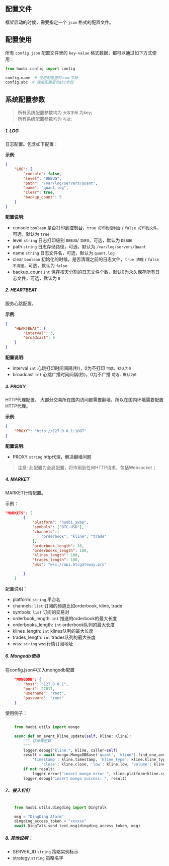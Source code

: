 
## 配置文件

框架启动的时候，需要指定一个 `json` 格式的配置文件。

## 配置使用
所有 `config.json` 配置文件里的 `key-value` 格式数据，都可以通过如下方式使用：
```python
from huobi.config import config

config.name  # 使用配置里的name字段
config.abc  # 使用配置里的abc字段
```

## 系统配置参数
> 所有系统配置参数均为 `大写字母` 为key;  
> 所有系统配置参数均为 `可选`;  


##### 1. LOG
日志配置。包含如下配置：

**示例**:
```json
{
    "LOG": {
        "console": false,
        "level": "DEBUG",
        "path": "/var/log/servers/Quant",
        "name": "quant.log",
        "clear": true,
        "backup_count": 5
    }
}
```

**配置说明**:
- console `boolean` 是否打印到控制台，`true 打印到控制台` / `false 打印到文件`，可选，默认为 `true`
- level `string` 日志打印级别 `DEBUG`/ `INFO`，可选，默认为 `DEBUG`
- path `string` 日志存储路径，可选，默认为 `/var/log/servers/Quant`
- name `string` 日志文件名，可选，默认为 `quant.log`
- clear `boolean` 初始化的时候，是否清理之前的日志文件，`true 清理` / `false 不清理`，可选，默认为 `false`
- backup_count `int` 保存按天分割的日志文件个数，默认0为永久保存所有日志文件，可选，默认为 `0`


##### 2. HEARTBEAT
服务心跳配置。

**示例**:
```json
{
    "HEARTBEAT": {
        "interval": 3,
        "broadcast": 0
    }
}
```

**配置说明**:
- interval `int` 心跳打印时间间隔(秒)，0为不打印 `可选，默认为0`
- broadcast `int` 心跳广播时间间隔(秒)，0为不广播 `可选，默认为0`


##### 3. PROXY
HTTP代理配置。
大部分交易所在国内访问都需要翻墙，所以在国内环境需要配置HTTP代理。

**示例**:
```json
{
    "PROXY": "http://127.0.0.1:1087"
}
```

**配置说明**:
- PROXY `string` http代理，解决翻墙问题

> 注意: 此配置为全局配置，将作用到任何HTTP请求，包括Websocket；

##### 4. MARKET
MARKET行情配置。

示例：
```json
"MARKETS": [
        {
            "platform": "huobi_swap",
            "symbols": ["BTC-USD"],
            "channels":[
                "orderbook", "kline", "trade"
            ],
            "orderbook_length": 10,
            "orderbooks_length": 100,
            "klines_length": 100,
            "trades_length": 100,
            "wss": "wss://api.btcgateway.pro"

        }
    ]
```
配置说明：
- platform: `string` 平台名
- channels: `list` 订阅的频道比如orderbook, kline, trade
- symbols: `list` 订阅的交易对
- orderbook_length: `int` 推送的orderbook的最大长度
- orderbooks_length: `int` orderbook队列的最大长度
- klines_length: `int` klines队列的最大长度
- trades_length: `int` trades队列的最大长度
- wss: `string` wss行情订阅地址


##### 6. Mongodb使用

在config.json中加入mongodb配置

```json
    "MONGODB": {
        "host": "127.0.0.1",
        "port": 27017,
        "username": "root",
        "password": "root"
    }
```

使用例子：

```python

    from huobi.utils import mongo

    async def on_event_kline_update(self, kline: Kline):
        """ 订单薄更新
        """
        logger.debug("kline:", kline, caller=self)
        result = await mongo.MongoDBBase('quant', 'kline').find_one_and_update({'platform': kline.platform, 'symbol': kline.symbol, \
            'timestamp': kline.timestamp, 'kline_type': kline.kline_type}, {'$set': {'open': kline.open, 'high': kline.high, \
                'close': kline.close, 'low': kline.low, 'volume': kline.volume, 'amount': kline.amount}}, upsert=True, return_document=True)
        if not result:
            logger.error("insert mongo error ", kline.platform+kline.symbol, kline, result)
        logger.debug("insert mongo success: ", result)
```

##### 7、接入钉钉

```python

    from huobi.utils.dingding import DingTalk

    msg = "DingDing Alarm"
    dingding_access_token = "xxxxxx"
    await DingTalk.send_text_msg(dingding_access_token, msg)

```



##### 8. 其他说明：

- SERVER_ID `string`  策略实例标示
- strategy `string`  策略名字
